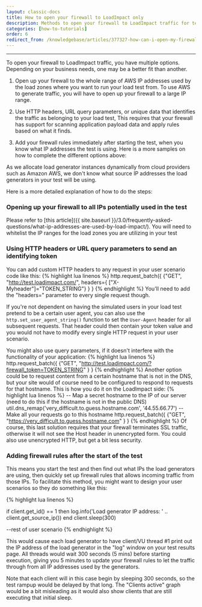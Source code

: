 ```yaml
---
layout: classic-docs
title: How to open your firewall to LoadImpact only
description: Methods to open your firewall to LoadImpact traffic for testing purposes
categories: [how-to-tutorials]
order: 6
redirect_from: /knowledgebase/articles/377327-how-can-i-open-my-firewall-to-load-impact-traffic
---
```


***


To open your firewall to LoadImpact traffic, you have multiple options. Depending on your business needs, one may be a better fit than another.


1. Open up your firewall to the whole range of AWS IP addresses used by the load zones where you want to run your load test from. To use AWS to generate traffic, you will have to open up your firewall to a large IP range.

2. Use HTTP headers, URL query parameters, or unique data that identifies the traffic as belonging to your load test, This requires that your firewall has support for scanning application payload data and apply rules based on what it finds.

3. Add your firewall rules immediately after starting the test, when you know what IP addresses the test is using.
Here is a more samples on how to complete the different options above:

As we allocate load generator instances dynamically from cloud providers such as Amazon AWS, we don't know what source IP addresses the load generators in your test will be using.

Here is a more detailed explanation of how to do the steps:

### Opening up your firewall to all IPs potentially used in the test

Please refer to [this article]({{ site.baseurl }}/3.0/frequently-asked-questions/what-ip-addresses-are-used-by-load-impact/). You will need to whitelist the IP ranges for the load zones you are utilizing in your test

### Using HTTP headers or URL query parameters to send an identifying token

You can add custom HTTP headers to any request in your user scenario code like this:
{% highlight lua linenos %}
http.request_batch({
  {"GET", "http://test.loadimpact.com/", headers={ ["X-Myheader"]="TOKEN_STRING"} }
}
{% endhighlight %}
You'll need to add the "headers=" parameter to every single request though.

If you're not dependent on having the simulated users in your load test pretend to be a certain user agent, you can also use the `http.set_user_agent_string()` function to set the `User-Agent` header for all subsequent requests. That header could then contain your token value and you would not have to modify every single HTTP request in your user scenario.

You might also use query parameters, if it doesn't interfere with the functionality of your application:
{% highlight lua linenos %}
http.request_batch({
  {"GET", "http://test.loadimpact.com/?firewall_token=TOKEN_STRING" }
}
{% endhighlight %}
Another option could be to request content from a certain hostname that is not in the DNS, but your site would of course need to be configured to respond to requests for that hostname. This is how you do it on the LoadImpact side:
{% highlight lua linenos %}
-- Map a secret hostname to the IP of our server (need to do this if the hostname is not in the public DNS)
util.dns_remap('very_difficult.to.guess.hostname.com', '44.55.66.77')
-- Make all your requests go to this hostname
http.request_batch({
  {"GET", "https://very_difficult.to.guess.hostname.com" }
}
{% endhighlight %}
Of course, this last solution requires that your firewall terminates SSL traffic, otherwise it will not see the Host header in unencrypted form. You could also use unencrypted HTTP, but get a bit less security.

### Adding firewall rules after the start of the test

This means you start the test and then find out what IPs the load generators are using, then quickly set up firewall rules that allows incoming traffic from those IPs. To facilitate this method, you might want to design your user scenarios so they do something like this:

{% highlight lua linenos %}

if client.get_id() == 1 then
  log.info('Load generator IP address: ' .. client.get_source_ip())
end
client.sleep(300)

--rest of user scenario
{% endhighlight %}

This would cause each load generator to have client/VU thread #1 print out the IP address of the load generator in the "log" window on your test results page. All threads would wait 300 seconds (5 mins) before starting execution, giving you 5 minutes to update your firewall rules to let the traffic through from all IP addresses used by the generators.

Note that each client will in this case begin by sleeping 300 seconds, so the test rampup would be delayed by that long. The "Clients active" graph would be a bit misleading as it would also show clients that are still executing that initial sleep.
